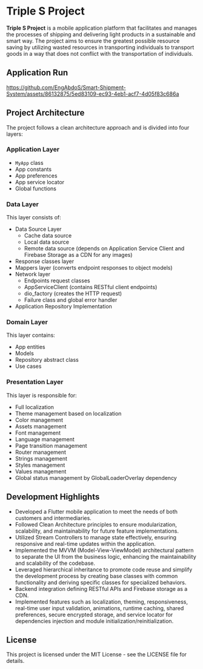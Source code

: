 <!DOCTYPE html>
<html lang="en">
<head>
  <meta charset="UTF-8">
  <meta name="viewport" content="width=device-width, initial-scale=1.0">
</head>
<body>

<h1>Triple S Project</h1>
<p>
  <strong>Triple S Project</strong> is a mobile application platform that facilitates and manages the processes of shipping and delivering light products in a sustainable and smart way. The project aims to ensure the greatest possible resource saving by utilizing wasted resources in transporting individuals to transport goods in a way that does not conflict with the transportation of individuals.
</p>
<h2>Application Run</h2>

https://github.com/EngAbdoS/Smart-Shipment-System/assets/86132875/5ed83109-ec93-4eb1-acf7-4d05f83c686a

<h2>Project Architecture</h2>
<p>The project follows a clean architecture approach and is divided into four layers:</p>

<h3>Application Layer</h3>
<ul>
  <li><code>MyApp</code> class</li>
  <li>App constants</li>
  <li>App preferences</li>
  <li>App service locator</li>
  <li>Global functions</li>
</ul>

<h3>Data Layer</h3>
<p>This layer consists of:</p>
<ul>
  <li>Data Source Layer
    <ul>
      <li>Cache data source</li>
      <li>Local data source</li>
      <li>Remote data source (depends on Application Service Client and Firebase Storage as a CDN for any images)</li>
    </ul>
  </li>
  <li>Response classes layer</li>
  <li>Mappers layer (converts endpoint responses to object models)</li>
  <li>Network layer
    <ul>
      <li>Endpoints request classes</li>
      <li>AppServiceClient (contains RESTful client endpoints)</li>
      <li>dio_factory (creates the HTTP request)</li>
      <li>Failure class and global error handler</li>
    </ul>
  </li>
  <li>Application Repository Implementation</li>
</ul>

<h3>Domain Layer</h3>
<p>This layer contains:</p>
<ul>
  <li>App entities</li>
  <li>Models</li>
  <li>Repository abstract class</li>
  <li>Use cases</li>
</ul>

<h3>Presentation Layer</h3>
<p>This layer is responsible for:</p>
<ul>
  <li>Full localization</li>
  <li>Theme management based on localization</li>
  <li>Color management</li>
  <li>Assets management</li>
  <li>Font management</li>
  <li>Language management</li>
  <li>Page transition management</li>
  <li>Router management</li>
  <li>Strings management</li>
  <li>Styles management</li>
  <li>Values management</li>
  <li>Global status management by GlobalLoaderOverlay dependency</li>
</ul>

<h2>Development Highlights</h2>
<ul>
  <li>Developed a Flutter mobile application to meet the needs of both customers and intermediaries.</li>
  <li>Followed Clean Architecture principles to ensure modularization, scalability, and maintainability for future feature implementations.</li>
  <li>Utilized Stream Controllers to manage state effectively, ensuring responsive and real-time updates within the application.</li>
  <li>Implemented the MVVM (Model-View-ViewModel) architectural pattern to separate the UI from the business logic, enhancing the maintainability and scalability of the codebase.</li>
  <li>Leveraged hierarchical inheritance to promote code reuse and simplify the development process by creating base classes with common functionality and deriving specific classes for specialized behaviors.</li>
  <li>Backend integration defining RESTful APIs and Firebase storage as a CDN.</li>
  <li>Implemented features such as localization, theming, responsiveness, real-time user input validation, animations, runtime caching, shared preferences, secure encrypted storage, and service locator for dependencies injection and module initialization/reinitialization.</li>
</ul>

<h2>License</h2>
<p>This project is licensed under the MIT License - see the LICENSE file for details.</p>

</body>
</html>
